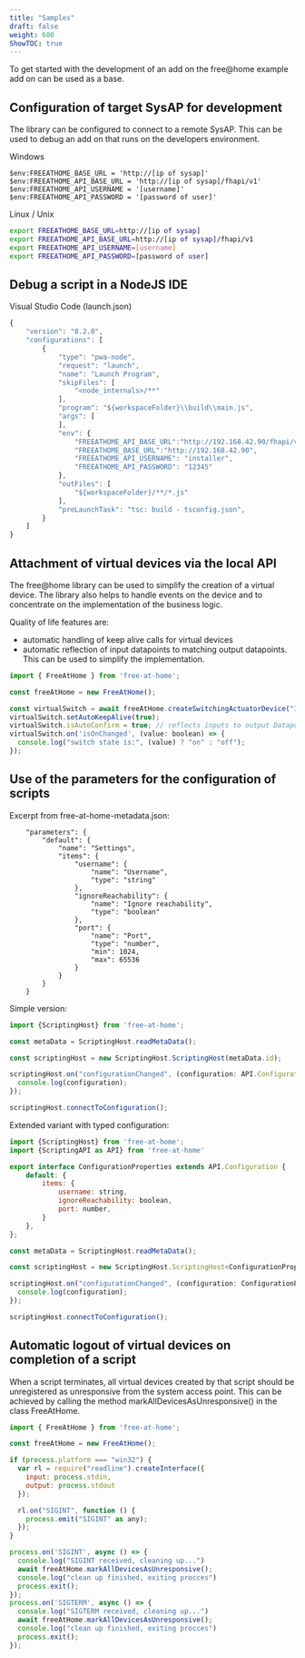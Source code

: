 ```yaml
---
title: "Samples"
draft: false
weight: 600
ShowTOC: true
---
```


To get started with the development of an add on the free@home example add on can be used as a base.


## Configuration of target SysAP for development

The library can be configured to connect to a remote SysAP. This can be used to debug an add on that runs on the developers environment.

Windows
```
$env:FREEATHOME_BASE_URL = 'http://[ip of sysap]'
$env:FREEATHOME_API_BASE_URL = 'http://[ip of sysap]/fhapi/v1'
$env:FREEATHOME_API_USERNAME = '[username]'
$env:FREEATHOME_API_PASSWORD = '[password of user]'
```

Linux / Unix
```bash
export FREEATHOME_BASE_URL=http://[ip of sysap]
export FREEATHOME_API_BASE_URL=http://[ip of sysap]/fhapi/v1
export FREEATHOME_API_USERNAME=[username]
export FREEATHOME_API_PASSWORD=[password of user]
```

## Debug a script in a NodeJS IDE

Visual Studio Code (launch.json)

```Javascript
{
    "version": "0.2.0",
    "configurations": [
        {
            "type": "pwa-node",
            "request": "launch",
            "name": "Launch Program",
            "skipFiles": [
                "<node_internals>/**"
            ],
            "program": "${workspaceFolder}\\build\\main.js",
            "args": [
            ],
            "env": {
                "FREEATHOME_API_BASE_URL":"http://192.168.42.90/fhapi/v1",
                "FREEATHOME_BASE_URL":"http://192.168.42.90",
                "FREEATHOME_API_USERNAME": "installer",
                "FREEATHOME_API_PASSWORD": "12345"
            },
            "outFiles": [
                "${workspaceFolder}/**/*.js"
            ],
            "preLaunchTask": "tsc: build - tsconfig.json",
        }
    ]
}
```


## Attachment of virtual devices via the local API

The free@home library can be used to simplify the creation of a virtual device. The library also helps to handle events on the device and to concentrate on the implementation of the business logic.

Quality of life features are:
- automatic handling of keep alive calls for virtual devices
- automatic reflection of input datapoints to matching output datapoints. This can be used to simplify the implementation.

```javascript
import { FreeAtHome } from 'free-at-home';

const freeAtHome = new FreeAtHome();

const virtualSwitch = await freeAtHome.createSwitchingActuatorDevice("123switch", "Virtual Switch");
virtualSwitch.setAutoKeepAlive(true);
virtualSwitch.isAutoConfirm = true; // reflects inputs to output Datapoints
virtualSwitch.on('isOnChanged', (value: boolean) => {
  console.log("switch state is:", (value) ? "on" : "off");
});
```

## Use of the parameters for the configuration of scripts

Excerpt from free-at-home-metadata.json:

```
    "parameters": {
        "default": {
            "name": "Settings",
            "items": {
                "username": {
                    "name": "Username",
                    "type": "string"
                },
                "ignoreReachability": {
                    "name": "Ignore reachability",
                    "type": "boolean"
                },
                "port": {
                    "name": "Port",
                    "type": "number",
                    "min": 1024,
                    "max": 65536
                }
            }
        }
    }
```
Simple version:

```javascript
import {ScriptingHost} from 'free-at-home';

const metaData = ScriptingHost.readMetaData();

const scriptingHost = new ScriptingHost.ScriptingHost(metaData.id);

scriptingHost.on("configurationChanged", (configuration: API.Configuration) => {
  console.log(configuration);
});

scriptingHost.connectToConfiguration();
```

Extended variant with typed configuration:

```javascript
import {ScriptingHost} from 'free-at-home';
import {ScriptingAPI as API} from 'free-at-home'

export interface ConfigurationProperties extends API.Configuration {
    default: {
        items: {
            username: string,
            ignoreReachability: boolean,
            port: number,
        }
    },
};

const metaData = ScriptingHost.readMetaData();

const scriptingHost = new ScriptingHost.ScriptingHost<ConfigurationProperties>(metaData.id);

scriptingHost.on("configurationChanged", (configuration: ConfigurationProperties) => {
  console.log(configuration);
});

scriptingHost.connectToConfiguration();
```

## Automatic logout of virtual devices on completion of a script

When a script terminates, all virtual devices created by that script should be unregistered as unresponsive from the system access point.
This can be achieved by calling the method markAllDevicesAsUnresponsive() in the class FreeAtHome.

```javascript
import { FreeAtHome } from 'free-at-home';

const freeAtHome = new FreeAtHome();

if (process.platform === "win32") {
  var rl = require("readline").createInterface({
    input: process.stdin,
    output: process.stdout
  });

  rl.on("SIGINT", function () {
    process.emit("SIGINT" as any);
  });
}

process.on('SIGINT', async () => {
  console.log("SIGINT received, cleaning up...")
  await freeAtHome.markAllDevicesAsUnresponsive();
  console.log("clean up finished, exiting procces")
  process.exit();
});
process.on('SIGTERM', async () => {
  console.log("SIGTERM received, cleaning up...")
  await freeAtHome.markAllDevicesAsUnresponsive();
  console.log("clean up finished, exiting procces")
  process.exit();
});
```
